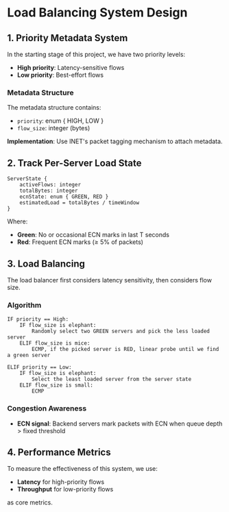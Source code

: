 # Load Balancing System Design

## 1. Priority Metadata System

In the starting stage of this project, we have two priority levels:

- **High priority**: Latency-sensitive flows
- **Low priority**: Best-effort flows

### Metadata Structure

The metadata structure contains:

- `priority`: enum { HIGH, LOW }
- `flow_size`: integer (bytes)

**Implementation**: Use INET's packet tagging mechanism to attach metadata.

## 2. Track Per-Server Load State
```
ServerState {
    activeFlows: integer
    totalBytes: integer
    ecnState: enum { GREEN, RED }
    estimatedLoad = totalBytes / timeWindow
}
```

Where:

- **Green**: No or occasional ECN marks in last T seconds
- **Red**: Frequent ECN marks (≥ 5% of packets)

## 3. Load Balancing

The load balancer first considers latency sensitivity, then considers flow size.

### Algorithm
```
IF priority == High:
    IF flow_size is elephant:
        Randomly select two GREEN servers and pick the less loaded server
    ELIF flow_size is mice:
        ECMP, if the picked server is RED, linear probe until we find a green server

ELIF priority == Low:
    IF flow_size is elephant:
        Select the least loaded server from the server state
    ELIF flow_size is small:
        ECMP
```

### Congestion Awareness

- **ECN signal**: Backend servers mark packets with ECN when queue depth > fixed threshold

## 4. Performance Metrics

To measure the effectiveness of this system, we use:

- **Latency** for high-priority flows
- **Throughput** for low-priority flows

as core metrics.
